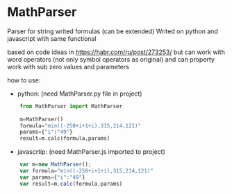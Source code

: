 # MathParser
Parser for string writed formulas (can be extended)
Writed on python and javascript with same functional

based on code ideas in https://habr.com/ru/post/273253/
but can work with word operators (not only symbol operators as original) and can property work with sub zero values and parameters

how to use:
- python: (need MathParser.py file in project)
```python
    from MathParser import MathParser
    
    m=MathParser()
    formula="min((-250+i+1+i),315,214,121)"
    params={"i":"49"}
    result=m.calc(formula,params)
```
- javascrtip: (need MathParser.js imported to project)
```javascript
    var m=new MathParser();
    var formula="min((-250+i+1+i),315,214,121)"
    var params={"i":"49"}
    var result=m.calc(formula,params)
```
